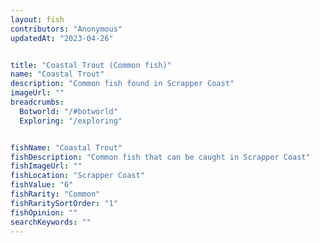 ```yaml
---
layout: fish
contributors: "Anonymous"
updatedAt: "2023-04-26"


title: "Coastal Trout (Common fish)"
name: "Coastal Trout"
description: "Common fish found in Scrapper Coast"
imageUrl: ""
breadcrumbs:
  Botworld: "/#botworld"
  Exploring: "/exploring"


fishName: "Coastal Trout"
fishDescription: "Common fish that can be caught in Scrapper Coast"
fishImageUrl: ""
fishLocation: "Scrapper Coast"
fishValue: "6"
fishRarity: "Common"
fishRaritySortOrder: "1"
fishOpinion: ""
searchKeywords: ""
---
```


